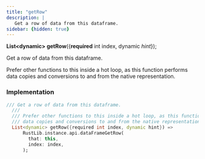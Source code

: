 ```yaml
---
title: "getRow"
description: |
   Get a row of data from this dataframe.
sidebar: {hidden: true}
---
```

<span class="dart-code"><strong>List\<dynamic> getRow</strong>({<span class="nobr"><strong>required</strong> int index</span>, <span class="nobr">dynamic <i>hint</i></span>});</span>

 Get a row of data from this dataframe.

 Prefer other functions to this inside a hot loop, as this function performs
 data copies and conversions to and from the native representation.
### Implementation
```dart
/// Get a row of data from this dataframe.
  ///
  /// Prefer other functions to this inside a hot loop, as this function performs
  /// data copies and conversions to and from the native representation.
  List<dynamic> getRow({required int index, dynamic hint}) =>
      RustLib.instance.api.dataFrameGetRow(
        that: this,
        index: index,
      );
```

[dynamic]: #